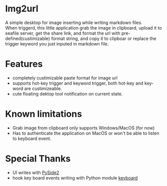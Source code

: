 # Img2url

A simple desktop for image inserting while writing markdown files.      
When triggerd, this little application grab the image in clipboard, upload it to seafile server, get the share link, and format the url with pre-defined(custimizable) format string, and copy it to clipboar or replace the trigger keyword you just inputed in markdown file.

# Features
- completely custimizable paste format for image url
- supports hot-key trigger and keyword trigger, both hot-key and key-word are custimizeable.
- cute floating dektop tool notification on current state.

# Known limitations
* Grab image from clipboard only supports Windows/MacOS (for now)
* Has to authenticate the application on MacOS or won't be able to listen to keyboard event.

# Special Thanks
- UI writes with [PySide2](https://pypi.org/project/PySide2/)
- hook key board events writing with Python module [keyboard](https://github.com/boppreh/keyboard)
